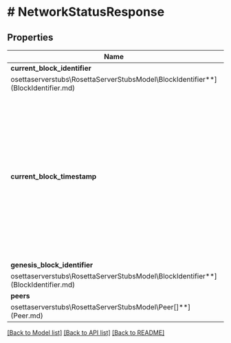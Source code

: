 # # NetworkStatusResponse

## Properties

Name | Type | Description | Notes
------------ | ------------- | ------------- | -------------
**current_block_identifier** | [**\melmccannosettaserverstubs\RosettaServerStubsModel\BlockIdentifier**](BlockIdentifier.md) |  | 
**current_block_timestamp** | **int** | The timestamp of the block in milliseconds since the Unix Epoch. The timestamp is stored in milliseconds because some blockchains produce blocks more often than once a second. | 
**genesis_block_identifier** | [**\melmccannosettaserverstubs\RosettaServerStubsModel\BlockIdentifier**](BlockIdentifier.md) |  | 
**peers** | [**\melmccannosettaserverstubs\RosettaServerStubsModel\Peer[]**](Peer.md) |  | 

[[Back to Model list]](../../README.md#documentation-for-models) [[Back to API list]](../../README.md#documentation-for-api-endpoints) [[Back to README]](../../README.md)


